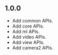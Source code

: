 ## 1.0.0

* Add common APIs.
* Add core APIs.
* Add ml APIs.
* Add video APIs.
* Add view APIs.
* Add camera2 APIs.
